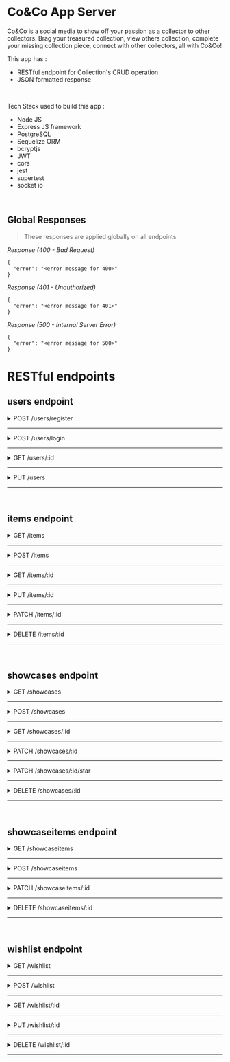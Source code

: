 # Co&Co App Server
Co&Co is a social media to show off your passion as a collector to other collectors. Brag your treasured collection, view others collection, complete your missing collection piece, connect with other collectors, all with Co&Co!

This app has :

- RESTful endpoint for Collection's CRUD operation
- JSON formatted response

&nbsp;

Tech Stack used to build this app :

- Node JS
- Express JS framework
- PostgreSQL
- Sequelize ORM
- bcryptjs
- JWT
- cors
- jest
- supertest
- socket io

&nbsp;

## Global Responses
> These responses are applied globally on all endpoints

_Response (400 - Bad Request)_
```
{
  "error": "<error message for 400>"
}
```

_Response (401 - Unauthorized)_
```
{
  "error": "<error message for 401>"
}
```

_Response (500 - Internal Server Error)_
```
{
  "error": "<error message for 500>"
}
```

# RESTful endpoints

## users endpoint

<details>
<summary>POST /users/register</summary>

&nbsp;

> Create new User

&nbsp;

**Request Body**

``` JS
{
  username: "<username to get insert into>"
  email: "<email to get insert into>",
  password: "<password to get insert into>",
}
```

**Response (201) (created)**

``` JSON
{
 "id":"<id generated by system>",
 "username": "<posted username>",
 "email": "<posted email>",
}
```

**Response (400) (Email is already used)**

``` JSON
{
  "error" : "Email is already used"
}
```

**Response (400) (validation error: Incorrect email format)**

``` JSON
{
  "error" : "Incorrect email format"
}
```

**Response (400) (validation error: register with registered username)**

``` JSON
{
  "error" : "Username is already used"
}
```

**Response (400) (validation error: register password with less than 6 chararacters)**

``` JSON
{
  "error" : "Minimum password length is 6 characters"
}
```

**Response (500) (Internal server error)**

```JSON
{
  "error": "Internal Server Error"
}
```

</details>

---

<details>
<summary>POST /users/login </summary>

&nbsp;

> login admin to get authentication(access_token)
> that is required to operate product's CRUD

&nbsp;

**Request Body**

``` JSON
{
  "email": "<email to log into>",
  "password": "<password to log into>",
}
```

**Response (200) (logged)**

```JSON
{
 "id":"<logged id >",
 "email": "<logged email>",
 "username":"<logged username>",
 "access_token": "<generated by server>"
}
```

**Response (400) (Wrong email / password)**

``` JSON
{
  "error": "Invalid Email / Password"
}
```

**Response (500) (Internal server error)**

```JSON
{
  "error": "Internal Server Error"
}
```
</details>

---

<details>
<summary>GET /users/:id </summary>

&nbsp;

> Endpoint to get user data by id

&nbsp;

**Request Params**

``` JSON
{
  "id" : "<users id to get the data>"
}
```

**Response (200)**

``` JSON
{
  "username": "<username user>",
  "userDesc": "<User Profile Description>",
  "userImage": "<User Image Profile Description>",
  "location": "<User Location>",
  "Showcases": "<User Showcases>",
  "WishlishtItems": "<User Wishlist Items>",
}
```

**Response (404) (UserId not found)**

``` JSON
{
  "error": "User not found"
}
```

**Response (500) (Internal server error)**

```JSON
{
  "error": "Internal Server Error"
}
```
</details>

---

<details>
<summary>PUT /users</summary>

&nbsp;

> Update User Data

&nbsp;

**Request Header**

```JS
{
  "access_token": "<access token>"
}
```

**Request Body**

``` JSON
{

  "userDesc": "<User Profile Description to get insert into>",
  "userImage": "<User Image Profile Description to get insert into>",
  "location": "<User Location to get insert into>"
}
```

**Response (200) (Updated)**

``` JSON
{
  "msg":"User profile has been successfully updated"
}
```

**Response (500) (Internal server error)**

```JSON
{
  "error": "Internal Server Error"
}
```
</details>

---

&nbsp;
## items endpoint

<details>
<summary>GET /items </summary>

&nbsp;

> To get logged User's items data

&nbsp;

**Request Header**

```JS
{
    access_token : "<your access token>"
}
```

**Request Body**

```
not needed
```

**Response (200)**

```JSON
[
  {
    "id": 1,
    "UserId": 1,
    "name": "Exodia the Forbidden One UR LOB",
    "image": "https://52f4e29a8321344e30ae-0f55c9129972ac85d6b1f4e703468e6b.ssl.cf2.rackcdn.com/products/pictures/1155781.jpg",
    "tradeable": false,
    "price": 700000,
    "tradeWith": "",
    "tag": "Yugioh-TCG",
    "description": "Unlimited Edition, Near Mint Condition, masih wangy!",
    "createdAt": "2021-05-29T06:56:03.616Z",
    "updatedAt": "2021-05-29T06:56:03.616Z"
  },
  {
    "id": 2,
    "UserId": 1,
    "name": "Right Leg of the Forbidden One UR LOB",
    "image": "https://52f4e29a8321344e30ae-0f55c9129972ac85d6b1f4e703468e6b.ssl.cf2.rackcdn.com/products/pictures/1155848.jpg",
    "tradeable": true,
    "price": 300000,
    "tradeWith": "Playmat Yugioh San Diego Comic-Con Exclusive Yugi & Exodia Playmat",
    "tag": "Yugioh-TCG",
    "description": "Unli, NM",
    "createdAt": "2021-05-29T06:56:03.616Z",
    "updatedAt": "2021-05-29T06:56:03.616Z"
  }
]
```

**Response (401) (No access token)**

```JSON
{
  "error": "Invalid access token"
}
```

**Response (500) (Internal server error)**

```JSON
{
  "error": "Internal Server Error"
}
```
</details>

---

<details>
<summary>POST /items</summary>

&nbsp;

> Create a new item

&nbsp;

**Request Header**

```JS
{
  access_token: "<access token>"
}
```

**Request Body**

``` JSON
{
  "UserId": "<UserId to get insert into>",
  "name": "<Item Name to get insert into>",
  "image": "<Item Image to get insert into>",
  "tradeable": "<Item tradeable value to get insert into>",
  "price": "<Item Price to get insert into>",
  "tradeWith": "<Trade Item that you want to get insert into>",
  "tag": "<Item tag to get insert into>",
  "description": "Item description to get insert into"
}
```

**Response (201 - Created)**

``` JSON
{
  "msg":"Item has been successfully created"
}
```

**Response (401) (No access token)**

```JSON
{
  "error": "Invalid access token"
}
```

**Response (400) (validation error: name field is empty)**

``` JSON
{
  "error": "name cannot be empty" 
}
```

**Response (500) (Internal server error)**

```JSON
{
  "error": "Internal Server Error"
}
```
</details>

---

<details>
<summary>GET /items/:id </summary>

&nbsp;

> To get item's detailed data

&nbsp;

**Request Header**

``` JSON
{
    "access_token" : "<your access token>"
}
```

**Request Body**

```
not needed
```

**Request Params**

``` JSON
{
  "id" : "<item id to get the data>"
}
```

**Response (200 - OK)**

```JSON
[
  {
    "id": 1,
    "UserId": 1,
    "name": "Exodia the Forbidden One UR LOB",
    "image": "https://52f4e29a8321344e30ae-0f55c9129972ac85d6b1f4e703468e6b.ssl.cf2.rackcdn.com/products/pictures/1155781.jpg",
    "tradeable": false,
    "price": 700000,
    "tradeWith": "",
    "tag": "Yugioh-TCG",
    "description": "Unlimited Edition, Near Mint Condition, masih wangy!",
    "createdAt": "2021-05-29T06:56:03.616Z",
    "updatedAt": "2021-05-29T06:56:03.616Z"
  }
]
```

**Response (404) (ItemId not Found)**

``` JSON
{
  "error": "Item not found"
}
```

**Response (500) (Internal server error)**

```JSON
{
  "error": "Internal Server Error"
}
```
</details>

---

<details>
<summary>PUT /items/:id </summary>

&nbsp;

> Update Item Data

&nbsp;

**Request Header**

``` JSON
{
  "access_token": "<access token>"
}
```

**Request Body**

```JSON
{
  "name": "< new item name to get insert into>",
  "image": "<new item image to get insert into>",
  "tradeable": "<new item tradeable value to get insert into>",
  "price": "<new item price to get insert into>",
  "tradeWith": "<new trade item that you want to get insert into>",
  "tag": "<new item tag to get insert into>",
  "description": "new item description to get insert into"

}
```

**Response (200) (Updated)**

```JSON
{
  "msg":"Item has been successfully updated"
}
```

**Response (400) (validation error: name field is empty)**

``` JSON
{
  "error": "name cannot be empty" 
}
```

**Response (401) (No access token)**

```JSON
{
  "error": "Invalid access token"
}
```

**Response (401) (Unauthorized)**

```JSON
{
  "error": "You are not authorized to perform this action"
}
```

**Response (500) (Internal server error)**

```JSON
{
  "error": "Internal Server Error"
}
```
</details>

---

<details>
<summary>PATCH /items/:id</summary>

&nbsp;

> Update Item's tradeable status

&nbsp;

**Request Header**

``` JSON
{
  "access_token": "<access token>"
}
```

**Request Params**

```JSON
{
  "id" : "<item id to get the data>"
}
```

**Request Body**

```JSON
{
  "tradeable": "<new item tradeable value to get insert into>"
}
```

**Response (200) (Updated)**

```JSON
{
  "msg":"Item tradeable has been successfully updated"
}
```

**Response (401) (Invalid access token)**

```JSON
{
  "error": "Invalid access token"
}
```

**Response (401) (Unauthorized)**

```JSON
{
  "error": "You are not authorized to perform this action"
}
```

**Response (500) (Internal server error)**

```JSON
{
  "error": "Internal Server Error"
}
```
</details>

---

<details>
<summary>DELETE /items/:id</summary>

&nbsp;

> To get Delete User item data

&nbsp;

**Request Header**

``` JSON
{
    "access_token" : "<your access token>"
}
```

**Request Body**

```
not needed
```

**Request Params**

``` JSON
{
  "id" : "<item id to get the data>"
}
```

**Response (200)**

```JSON
{
  "msg" : "Item has been successfully deleted"
}
```

**Response (404) (ItemId not found))**

```JSON
{
  "error": "Item not found"
}
```

**Response (401) (Unauthorized)**

```JSON
{
  "error": "You are not authorized to perform this action"
}
```

**Response (401) (Invalid access token)**

```JSON
{
  "error": "Invalid access token"
}
```

**Response (500) (Internal server error)**

```JSON
{
  "error": "Internal Server Error"
}
```
</details>

---

&nbsp;
## showcases endpoint

<details>
<summary>GET /showcases</summary>

&nbsp;

> Get user's Showcases

&nbsp;

**Request Query**

```JS

  userId="<userId>"

```

**Response (200)**

```JSON
[

    {
        "id":"<Showcase's id>",
        "UserId":"<Showcase's UserId>",
        "name":"<Showcase's name>",
        "isStarred":"<Showcase's starred status>",
        "createdAt":"<Showcase's createdAt>",
        "updatedAt":"<Showcase's updatedAt>",
        "ShowcaseItems":[
            {
                "id":"<ShowcaseItem's id>",
                "ItemId":"<ItemId>",
                "ShowcaseId":"<ShowcaseId>",
                "isStarred":"<ShowcaseItem's isStarred status>",
                "createdAt":"<ShowcaseItem's createdAt>",
                "updatedAt":"<ShowcaseItem's updatedAt>",
                "Item":"<Item's data>",
            }
        ]
    },
    {
        "id":"<Showcase's id>",
        "UserId":"<Showcase's UserId>",
        "name":"<Showcase's name>",
        "isStarred":"<Showcase's starred status>",
        "createdAt":"<Showcase's createdAt>",
        "updatedAt":"<Showcase's updatedAt>",
        "ShowcaseItems":[
            {
                "id":"<ShowcaseItem's id>",
                "ItemId":"<ItemId>",
                "ShowcaseId":"<ShowcaseId>",
                "isStarred":"<ShowcaseItem's isStarred status>",
                "createdAt":"<ShowcaseItem's createdAt>",
                "updatedAt":"<ShowcaseItem's updatedAt>",
                "Item":"<Item's data>",
            }
        ]
    },

]
```

**Response (404) (UserId not found)**

```JSON
{
  "error": "User not found"
}
```

**Response (500) (Internal server error)**

```JSON
{
  "error": "Internal Server Error"
}
```

</details>

---

<details>
<summary>POST /showcases</summary>

&nbsp;

> Create new Showcase

&nbsp;

**Request Header**

```JSON
{
  "access_token": "<your access token>"
}
```

**Request Body**

```JSON
{
  "name":"<showcase name>"
}
```

**Response (201)**

```JSON
{
  "msg": "Showcase has been succesfully created"
}
```

**Response (400) (validation error: name field is empty)**

```JSON
{
  "error": "name cannot be empty"
}
```

**Response (401) (No access token)**

```JSON
{
  "error": "Invalid access token"
}
```

**Response (500) (Internal server error)**

```JSON
{
  "error": "Internal Server Error"
}
```

</details>

---

<details>
<summary>GET /showcases/:id</summary>

&nbsp;

> Get showcase with matched id

&nbsp;

**Request Parameters**

```JSON
{
  "id": "<Showcase's id>"
}
```

**Response (200)**

```JSON
{
  "id":"<Showcase's id>",
  "UserId":"<Showcase's UserId>",
  "name":"<Showcase's name>",
  "isStarred":"<Showcase's starred status>",
  "createdAt":"<Showcase's createdAt>",
  "updatedAt":"<Showcase's updatedAt>",
  "ShowcaseItems":[
    {
      "id":"<ShowcaseItem's id>",
      "ItemId":"<ItemId>",
      "ShowcaseId":"<ShowcaseId>",
      "isStarred":"<ShowcaseItem's isStarred status>",
      "createdAt":"<ShowcaseItem's createdAt>",
      "updatedAt":"<ShowcaseItem's updatedAt>",
      "Item":"Item's detail",
    }
  ]
}
```

**Response (404) (Showcase with provided id not found)**

```JSON
{
  "error": "Showcase not found"
}
```

**Response (500) (Internal server error)**

```JSON
{
  "error": "Internal Server Error"
}
```

</details>

---

<details>
<summary>PATCH /showcases/:id</summary>

&nbsp;

> Update Showcase's name with matched id

**Request Parameters**

```JSON
{
  "id": "<Showcase's id>"
}
```

**Request Header**

```JSON
{
  "access_token": "<your access token>"
}
```

**Request Body**

```JSON
{
  "name":"<showcase name>"
}
```

**Response (200)**

```JSON
{
  "msg": "Showcase name has been successfully updated"
}
```

**Response (401) (Invalid access token)**

```JSON
{
  "error": "Invalid access token"
}
```

**Response (401) (Unauthorized)**

```JSON
{
  "error": "You are not authorized to perform this action"
}
```

**Response (500) (Internal server error)**

```JSON
{
  "error": "Internal Server Error"
}
```

</details>

---

<details>
<summary>PATCH /showcases/:id/star</summary>

&nbsp;

> Update Showcase's starred status with matched id

**Request Parameters**

```JSON
{
  "id": "<Showcase's id>"
}
```

**Request Header**

```JSON
{
  "access_token": "<your access token>"
}
```

**Response (200)**

```JSON
{
  "msg":"Showcase starred status has been successfully updated"
}
```

**Response (400) (Maximum starred Showcase count reached)**

```JSON
{
  "error": "You can only have maximum 3 starred showcases at the same time"
}
```

**Response (401) (Invalid access token)**

```JSON
{
  "error": "Invalid access token"
}
```

**Response (401) (Unauthorized)**

```JSON
{
  "error": "You are not authorized to perform this action"
}
```

**Response (500) (Internal server error)**

```JSON
{
  "error": "Internal Server Error"
}
```

</details>

---

<details>
<summary>DELETE /showcases/:id</summary>

&nbsp;

> Delete showcase with matched id

**Request Parameters**

```JSON
{
  "id": "<Showcase's id>"
}
```

**Request Header**

```JSON
{
  "access_token": "<your access token>"
}
```

**Response (200)**

```JSON
{
  "msg":"Showcase has been successfully deleted"
}
```

**Response (404) (Showcase not found)**

```JSON
{
  "error": "Showcase not found"
}
```

**Response (401) (Invalid access token)**

```JSON
{
  "error": "Invalid access token"
}
```

**Response (401) (Unauthorized)**

```JSON
{
  "error": "You are not authorized to perform this action"
}
```

**Response (500) (Internal server error)**

```JSON
{
  "error": "Internal Server Error"
}
```

</details>

---

&nbsp;
## showcaseitems endpoint

<details>
<summary>GET /showcaseitems</summary>

&nbsp;

> To get User Showcase Items data

&nbsp;

**Request Header**

```
not needed
```

**Request Body**

```
not needed
```

**Request Params**

```
not needed
```


**Response (200 - OK)**

```JSON
[
  {
    "id": 1,
    "ItemId": 1,
    "ShowcaseId": 1,
    "isStarred": true,
    "createdAt": "2021-05-29T06:56:03.637Z",
    "updatedAt": "2021-05-29T06:56:03.637Z",
    "Item": {
      "id": 1,
      "UserId": 1,
      "name": "Exodia the Forbidden One UR LOB",
      "image": "https://52f4e29a8321344e30ae-0f55c9129972ac85d6b1f4e703468e6b.ssl.cf2.rackcdn.com/products/pictures/1155781.jpg",
      "tradeable": false,
      "price": 700000,
      "tradeWith": "",
      "tag": "Yugioh-TCG",
      "description": "Unlimited Edition, Near Mint Condition, masih wangy!",
      "createdAt": "2021-05-29T06:56:03.616Z",
      "updatedAt": "2021-05-29T06:56:03.616Z",
      "User":"<item's user data>",
    }
  },
  {
    "id": 2,
    "ItemId": 2,
    "ShowcaseId": 1,
    "isStarred": false,
    "createdAt": "2021-05-29T06:56:03.637Z",
    "updatedAt": "2021-05-29T06:56:03.637Z",
    "Item": {
      "id": 2,
      "UserId": 1,
      "name": "Right Leg of the Forbidden One UR LOB",
      "image": "https://52f4e29a8321344e30ae-0f55c9129972ac85d6b1f4e703468e6b.ssl.cf2.rackcdn.com/products/pictures/1155848.jpg",
      "tradeable": true,
      "price": 300000,
      "tradeWith": "Playmat Yugioh San Diego Comic-Con Exclusive Yugi & Exodia Playmat",
      "tag": "Yugioh-TCG",
      "description": "Unli, NM",
      "createdAt": "2021-05-29T06:56:03.616Z",
      "updatedAt": "2021-05-29T06:56:03.616Z",
      "User":"<item's user data>",
    }
  }
]
```

**Response (500) (Internal server error)**

```JSON
{
  "error": "Internal Server Error"
}
```
</details>

---

<details>
<summary>POST /showcaseitems</summary>

&nbsp;

> Create New Showcase Items

&nbsp;

**Request Header**

```JSON
{
  "access_token": "<access token>"
}
```

**Request Body**

```JSON
{
  "ShowcaseId": "<Showcase Id to get insert into>",
  "ItemId": "<Item Id to get insert into>"
}
```

**Response (201 - Created)**

```JSON
{
  "msg": "ShowcaseItem has been succesfully created"
}
```



**Response (400) (ItemId already in another showcase)**

``` JSON
{
  "error": "ShowcaseItem is already in another Showcase" 
}
```

**Response (401) (Invalid access token)**

```JSON
{
  "error": "Invalid access token"
}
```

**Response (401) (Unauthorized)**

```JSON
{
  "error": "You are not authorized to perform this action"
}
```

**Response (404) (ItemId/ShowcaseId not found))**

```JSON
{
  "error": "That Item and/or Showcase is not found"
}
```

**Response (500) (Internal server error)**

```JSON
{
  "error": "Internal Server Error"
}
```
</details>

---

<details>
<summary>PATCH /showcaseitems/:id</summary>

&nbsp;

> Update showcaseitems isStarred Data

&nbsp;

**Request Header**

```JSON
{
  "access_token": "<access token>"
}
```

**Request Params**

```JSON
{
  "id" : "<showcaseitems id to patch>"
}
```

**Response (200 - Updated)**

```JSON
{
  "msg":"ShowcaseItem starred status has been successfully updated"
}
```

**Response (400) (Reach Maximum)**

```JSON
{
  "error":"You can only have maximum 3 starred item in one showcase at the same time"
}
```

**Response (401) (Invalid access token)**

```JSON
{
  "error": "Invalid access token"
}
```

**Response (401) (Invalid unregistrered access token)**

```JSON
{
  "error": "Invalid access token"
}
```

**Response (401) (Unauthorized)**

```JSON
{
  "error": "You are not authorized to perform this action"
}
```

**Response (500) (Internal server error)**

```JSON
{
  "error": "Internal Server Error"
}
```
</details>

---

<details>
<summary>DELETE /showcaseitems/:id</summary>

&nbsp;

> To get Delete User ShowcaseItems data

&nbsp;

**Request Header**

```JSON
{
    "access_token" : "<your access token>"
}
```

**Request Body**

```
not needed
```

**Request Params**

```JSON
{
  "id" : "<item id to get the data>"
}
```

**Response (200)**

```JSON
{
  "msg" : "ShowcaseItem has been successfully deleted"
}
```

**Response (401) (Unauthorized)**

```JSON
{
  "error": "You are not authorized to perform this action"
}
```

**Response (401) (Invalid access token)**

```JSON
{
  "error": "Invalid access token"
}
```

**Response (404) (ShowcaseItemsId Not Found)**

```JSON
{
  "error": "Item not found"
}
```

**Response (500) (Internal server error)**

```JSON
{
  "error": "Internal Server Error"
}
```

</details>

---

&nbsp;
## wishlist endpoint

<details>
<summary>GET /wishlist</summary>

&nbsp;

> Get user's WishlistItems

&nbsp;

**Request Query**

```JS

  userId="<userId>"

```

**Response (200)**

```JSON
[

    {
      "id": "<WishlistItem's id>",
      "UserId": "<WishlistItem's userId>",
      "name": "<WishlistItem's name>",
      "image": "<WishlistItem's image>",
      "description": "<WishlistItem's description>",
      "price": "<WishlistItem's price>",
      "tag": "<WishlistItem's tag>",
      "createdAt": "<WishlistItem's createdAt>",
      "updatedAt": "<WishlistItem's updatedAt>",
      "User":{
        "id":"<User's id>",
        "username":"<User's username>",
        "userImage":"<User's userImage>",
      }
    },
    {
      "id": 1,
      "UserId": 1,
      "name": "<WishlistItem's name>",
      "image": "<WishlistItem's image>",
      "description": "<WishlistItem's description>",
      "price": "<WishlistItem's price>",
      "tag": "<WishlistItem's tag>",
      "createdAt": "<WishlistItem's createdAt>",
      "updatedAt": "<WishlistItem's updatedAt>",
      "User":{
        "id":"<User's id>",
        "username":"<User's username>",
        "userImage":"<User's userImage>",
      }
    },

]
```

**Response (404) (UserId not found)**

```JSON
{
  "error": "User not found"
}
```

**Response (500) (Internal server error)**

```JSON
{
  "error": "Internal Server Error"
}
```

</details>

---

<details>
<summary>POST /wishlist</summary>

&nbsp;

> Create new WishlistItem

&nbsp;

**Request Header**

```JSON
{
  "access_token": "<your access token>"
}
```

**Request Body**

```JSON
{
  "name":"<WishlistItem's name>",
  "image":"<WishlistItem's image>",
  "description":"<WishlistItem's description>",
  "price": "<WishlistItem's price>",
  "tag":"<WishlistItem's tag>",
}
```

**Response (201)**

```JSON
{
  "msg": "WishlistItem has been succesfully created"
}
```

**Response (400) (validation error: name field is empty)**

```JSON
{
  "error": "name cannot be empty"
}
```

**Response (401) (No access token)**

```JSON
{
  "error": "Invalid access token"
}
```

**Response (500) (Internal server error)**

```JSON
{
  "error": "Internal Server Error"
}
```

</details>

---

<details>
<summary>GET /wishlist/:id</summary>

&nbsp;

> Get WishlistItem with matched id

&nbsp;

**Request Parameters**

```JSON
{
  "id": "<WishlistItem's id>"
}
```

**Response (200)**

```JSON
{
  "id": "<WishlistItem's id>",
  "UserId": "<WishlistItem's userId>",
  "name": "<WishlistItem's name>",
  "image": "<WishlistItem's image>",
  "description": "<WishlistItem's description>",
  "price": "<WishlistItem's price>",
  "tag": "<WishlistItem's tag>",
  "createdAt": "<WishlistItem's createdAt>",
  "updatedAt": "<WishlistItem's updatedAt>",
  "User": "<Item's User data>",
}
```

**Response (404) (WishlistItem with provided id not found)**

```JSON
{
  "error": "WishlistItem not found"
}
```

**Response (500) (Internal server error)**

```JSON
{
  "error": "Internal Server Error"
}
```

</details>

---

<details>
<summary>PUT /wishlist/:id</summary>

&nbsp;

> Update WishlistItem with matched id

**Request Parameters**

```JSON
{
  "id": "<WishlistItem's id>"
}
```

**Request Header**

```JSON
{
  "access_token": "<your access token>"
}
```

**Request Body**

```JSON
{
  "name":"<WishlistItem's name>",
  "image":"<WishlistItem's image>",
  "description":"<WishlistItem's description>",
  "price": "<WishlistItem's price>",
  "tag":"<WishlistItem's tag>",
}
```

**Response (200)**

```JSON
{
  "msg": "WishlistItem has been successfully updated"
}
```

**Response (401) (Invalid access token)**

```JSON
{
  "error": "Invalid access token"
}
```

**Response (401) (Unauthorized)**

```JSON
{
  "error": "You are not authorized to perform this action"
}
```

**Response (500) (Internal server error)**

```JSON
{
  "error": "Internal Server Error"
}
```

</details>

---

<details>
<summary>DELETE /wishlist/:id</summary>

&nbsp;

> Delete WishlistItem with matched id

**Request Parameters**

```JSON
{
  "id": "<WishlistItem's id>"
}
```

**Request Header**

```JSON
{
  "access_token": "<your access token>"
}
```

**Response (200)**

```JSON
{
  "msg":"WishlistItem has been successfully deleted"
}
```

**Response (404) (WishlistItem not found)**

```JSON
{
  "error": "WishlistItem not found"
}
```

**Response (401) (Invalid access token)**

```JSON
{
  "error": "Invalid access token"
}
```

**Response (401) (Unauthorized)**

```JSON
{
  "error": "You are not authorized to perform this action"
}
```

**Response (500) (Internal server error)**

```JSON
{
  "error": "Internal Server Error"
}
```

</details>

---
